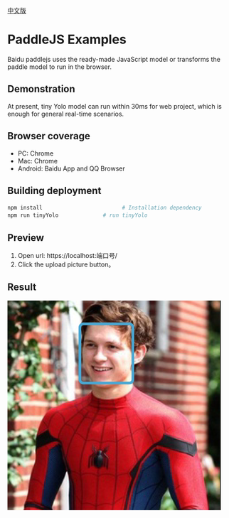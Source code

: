 [中文版](./README_cn.md)
# PaddleJS Examples

Baidu paddlejs uses the ready-made JavaScript model or transforms the paddle model to run in the browser.

## Demonstration

At present, tiny Yolo model can run within 30ms for web project, which is enough for general real-time scenarios.

## Browser coverage

* PC: Chrome
* Mac: Chrome
* Android: Baidu App and QQ Browser

## Building deployment

```bash
npm install                         # Installation dependency
npm run tinyYolo              # run tinyYolo
```

## Preview

1. Open url: https://localhost:端口号/
2. Click the upload picture button。

## Result

![image](./tinyYolo/demoshow.png)
